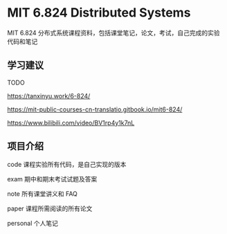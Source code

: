 # MIT 6.824 Distributed Systems

MIT 6.824 分布式系统课程资料，包括课堂笔记，论文，考试，自己完成的实验代码和笔记

## 学习建议

TODO

https://tanxinyu.work/6-824/

https://mit-public-courses-cn-translatio.gitbook.io/mit6-824/

https://www.bilibili.com/video/BV1rp4y1k7nL

## 项目介绍

code 课程实验所有代码，是自己实现的版本

exam 期中和期末考试试题及答案

note 所有课堂讲义和 FAQ

paper 课程所需阅读的所有论文

personal 个人笔记
